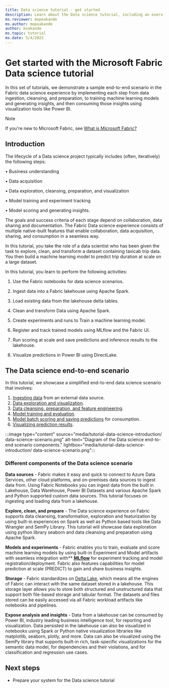 ```yaml
---
title: Data science tutorial - get started
description: Learn about the Data science tutorial, including an overview of the steps you follow through the modules and details about the end-to-end scenario.
ms.reviewer: mopeakande
ms.author: mopeakande
author: msakande
ms.topic: tutorial
ms.date: 5/4/2023
---
```


# Get started with the Microsoft Fabric Data science tutorial

In this set of tutorials, we demonstrate a sample end-to-end scenario in the Fabric data science experience by implementing each step from data ingestion, cleansing, and preparation, to training machine learning models and generating insights, and then consuming those insights using visualization tools like Power BI.

> [!NOTE]
> If you're new to Microsoft Fabric, see [What is Microsoft Fabric?](../get-started/microsoft-fabric-overview.md)

## Introduction

The lifecycle of a Data science project typically includes (often, iteratively) the following steps:

• Business understanding

• Data acquisition

• Data exploration, cleansing, preparation, and visualization

• Model training and experiment tracking

• Model scoring and generating insights.

The goals and success criteria of each stage depend on collaboration, data sharing and documentation. The Fabric Data science experience consists of multiple native-built features that enable collaboration, data acquisition, sharing, and consumption in a seamless way.

In this tutorial, you take the role of a data scientist who has been given the task to explore, clean, and transform a dataset containing taxicab trip data. You then build a machine learning model to predict trip duration at scale on a large dataset.

In this tutorial, you learn to perform the following activities:

1. Use the Fabric notebooks for data science scenarios.

1. Ingest data into a Fabric lakehouse using Apache Spark.

1. Load existing data from the lakehouse delta tables.

1. Clean and transform Data using Apache Spark.

1. Create experiments and runs to Train a machine learning model.

1. Register and track trained models using MLflow and the Fabric UI.

1. Run scoring at scale and save predictions and inference results to the lakehouse.

1. Visualize predictions in Power BI using DirectLake.

## The Data science end-to-end scenario

In this tutorial,  we showcase a simplified end-to-end data science scenario that involves:

1. [Ingesting data](../placeholder.md) from an external data source.
1. [Data exploration and visualization](../placeholder.md).
1. [Data cleansing, preparation, and feature engineering](../placeholder.md).
1. [Model training and evaluation](../placeholder.md).
1. [Model batch scoring and saving predictions](../placeholder.md) for consumption.
1. [Visualizing prediction results](../placeholder.md).

:::image type="content" source="media/tutorial-data-science-introduction/
data-science-scenario.png" alt-text="Diagram of the Data science end-to-end scenario components." lightbox="media/tutorial-data-science-introduction/
data-science-scenario.png":::

### Different components of the Data science scenario

**Data sources** - Fabric makes it easy and quick to connect to Azure Data Services, other cloud platforms, and on-premises data sources to ingest data from. Using Fabric Notebooks you can ingest data from the built in Lakehouse, Data Warehouse, Power BI Datasets and various Apache Spark and Python supported custom data sources. This tutorial focuses on ingesting and loading data from a lakehouse.

**Explore, clean, and prepare** - The Data science experience on Fabric supports data cleansing, transformation, exploration and featurization by using built-in experiences on Spark as well as Python based tools like Data Wrangler and SemPy Library. This tutorial will showcase data exploration using python library seaborn and data cleansing and preparation using Apache Spark.

**Models and experiments** - Fabric enables you to train, evaluate and score machine learning models by using built-in Experiment and Model artifacts with seamless integration with** [**MLflow**](https://mlflow.org/docs/latest/index.html) for experiment tracking and model registration/deployment. Fabric also features capabilities for model prediction at scale (PREDICT) to gain and share business insights.

**Storage** - Fabric standardizes on [Delta Lake](https://docs.delta.io/latest/index.html), which means all the engines of Fabric can interact with the same dataset stored in a lakehouse. This storage layer allows you to store both structured and unstructured data that support both file-based storage and tabular format. The datasets and files stored can be easily accessed via all Fabric workload artifacts like notebooks and pipelines.

**Expose analysis and insights** - Data from a lakehouse can be consumed by Power BI, industry leading business intelligence tool, for reporting and visualization. Data persisted in the lakehouse can also be visualized in notebooks using Spark or Python native visualization libraries like matplotlib, seaborn, plotly, and more. Data can also be visualized using the SemPy library that supports built-in rich, task-specific visualizations for the semantic data model, for dependencies and their violations, and for classification and regression use cases.

## Next steps

- Prepare your system for the Data science tutorial
